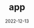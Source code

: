 ---
title: "app"
date: 2022-12-13
draft: false
repository: github.com/funccloud/appplatform
godoc: pkg.go.dev/go.funccloud.dev/platform/app
tags: [package]
---